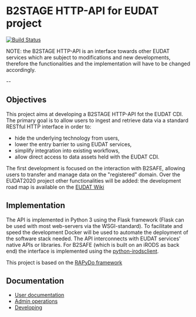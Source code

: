 
# B2STAGE HTTP-API for EUDAT project

[![Build Status](https://travis-ci.org/EUDAT-B2STAGE/http-api.svg)](https://travis-ci.org/EUDAT-B2STAGE/http-api)

NOTE: the B2STAGE HTTP-API is an interface towards other EUDAT services which are subject to modifications and new developments, therefore the functionalities and the implementation will have to be changed accordingly. 


--

## Objectives
This project aims at developing a B2STAGE HTTP-API fot the EUDAT CDI.
The primary goal is to allow users to ingest and retrieve data via a standard RESTful HTTP interface in order to:

- hide the underlying technology from users,
- lower the entry barrier to using EUDAT services,
- simplify integration into existing workflows,
- allow direct access to data assets held with the EUDAT CDI.

The first development is focused on the interaction with B2SAFE, allowing users to transfer and manage data on the "registered" domain.
Over the EUDAT2020 project other functionalities will be added: the development road map is available on the [EUDAT Wiki](https://confluence.csc.fi/display/EUDAT2/Service+building+roadmap)



## Implementation
The API is implemented in Python 3 using the Flask framework (Flask can be used with most web-servers via the WSGI-standard).
To facilitate and speed the development Docker will be used to automate the deployment of the software stack needed.
The API interconnects with EUDAT services' native APIs or libraries.
For B2SAFE (which is built on an iRODS as back end) the interface is implemented using the [python-irodsclient](https://github.com/irods/python-irodsclient).

This project is based on the [RAPyDo framework](https://github.com/rapydo)



## Documentation

- [User documentation](docs/user/user.md)
- [Admin operations](docs/deploy/deploy.md)
- [Developing](docs/development/development.md)



<!--
## Documentation

To be re-written.
-->

<!--

For a more detailed explanation and some deep understanding:

** WARNING: the following pages are not yet updated **

* [Preparing the environment](docs/preparation.md)
* [Running the services](docs/running.md)
* [Developing](docs/client.md)
* [Admin operations](docs/admin.md)

-->

<!--
## Versions

```
$ ./do irods_shell

irods@rodserver:~$ apt-cache showpkg irods-icat | grep -i versions -A 1
Versions:
4.1.8 (/var/lib/dpkg/status)
```
-->

<!--
## quick notes

b2access basic endpoints:
https://eudat.eu/services/userdoc/b2access-service-integration#B2ACCESS_Services_Endpoints

https://eudat-aai.fz-juelich.de:8445/oauth-demo/get_token.jsp
-->

